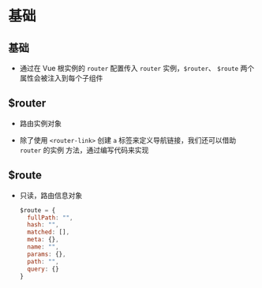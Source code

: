 # 基础

## 基础

+ 通过在 Vue 根实例的 `router` 配置传入 `router` 实例，`$router`、 `$route` 两个属性会被注入到每个子组件

## \$router

+ 路由实例对象

+ 除了使用 `<router-link>` 创建 `a` 标签来定义导航链接，我们还可以借助 `router` 的实例 方法，通过编写代码来实现

## \$route

+ 只读，路由信息对象

    ```js
    $route = {
      fullPath: "",
      hash: "",
      matched: [],
      meta: {},
      name: "",
      params: {},
      path: "",
      query: {}
    }
    ```
